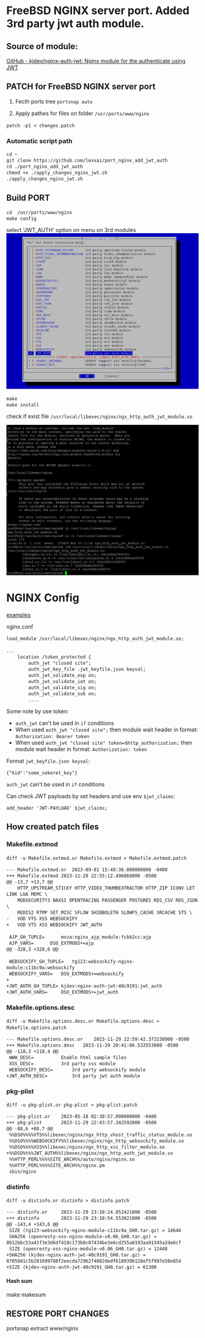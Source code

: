 # FreeBSD NGINX server port. Added 3rd party jwt auth module.

## Source of module:
[GitHub - kjdev/nginx-auth-jwt: Nginx module for the authenticate using JWT](https://github.com/kjdev/nginx-auth-jwt)


## PATCH for FreeBSD NGINX server port

1. Fecth ports tree 
`portsnap auto`

2. Apply pathes for files on folder  `/usr/ports/www/nginx`

`patch -p1 < changes.patch`

### Automatic script path
```
cd ~
git clone https://github.com/lexxai/port_nginx_add_jwt_auth
cd ./port_nginx_add_jwt_auth
chmod +x ./apply_changes_nginx_jwt.sh
./apply_changes_nginx_jwt.sh
```

## Build PORT
```
cd  /usr/ports/www/nginx
make config
```
select 'JWT_AUTH' option on menu on 3rd modules
![Menu config](img/make_menu.png)

```
make 
make install
```

check if exist file  `/usr/local/libexec/nginx/ngx_http_auth_jwt_module.so`

![](img/build-01.png)



# NGINX Config

[examples](https://github.com/kjdev/nginx-auth-jwt#configuration)

nginx.conf
```
load_module /usr/local/libexec/nginx/ngx_http_auth_jwt_module.so;

...
	location /token_protected {
		auth_jwt "closed site";
		auth_jwt_key_file .jwt_keyfile.json keyval;
		auth_jwt_validate_exp on;
		auth_jwt_validate_iat on;
		auth_jwt_validate_sig on;
		auth_jwt_validate_sub on;
		....

```
Some note by use token:
- `auth_jwt` can't be used in `if` conditions
- When used `auth_jwt "closed site";` then module wait header in format: `Authorization: Bearer token`
- When used `auth_jwt "closed site" token=$http_authorization;` then module wait header in format: `Authorization: token`

Format `jwt_keyfile.json keyval`:
```
{"kid":"some_sekeret_key"}
```

`auth_jwt` can't be used in `if` conditions

Can check JWT payloads by set headers and use env  `$jwt_claims`:
``` 
add_header 'JWT-PAYLOAD' $jwt_claims;
```





## How created patch files

### Makefile.extmod

`diff -u Makefile.extmod.or Makefile.extmod > Makefile.extmod.patch`
```
--- Makefile.extmod.or	2023-09-01 15:48:36.000000000 -0400
+++ Makefile.extmod	2023-11-29 22:55:12.496868000 -0500
@@ -13,7 +13,7 @@
	HTTP_UPSTREAM_STICKY HTTP_VIDEO_THUMBEXTRACTOR HTTP_ZIP ICONV LET LINK LUA MEMC \
	MODSECURITY3 NAXSI OPENTRACING PASSENGER POSTGRES RDS_CSV RDS_JSON \
	REDIS2 RTMP SET_MISC SFLOW SHIBBOLETH SLOWFS_CACHE SRCACHE STS \
-	VOD VTS XSS WEBSOCKIFY
+	VOD VTS XSS WEBSOCKIFY JWT_AUTH

 AJP_GH_TUPLE=		msva:nginx_ajp_module:fcbb2cc:ajp
 AJP_VARS=		DSO_EXTMODS+=ajp
@@ -328,3 +328,6 @@

 WEBSOCKIFY_GH_TUPLE=	tg123:websockify-nginx-module:c11bc9a:websockify
 WEBSOCKIFY_VARS=	DSO_EXTMODS+=websockify
+
+JWT_AUTH_GH_TUPLE=	kjdev:nginx-auth-jwt:40c9191:jwt_auth
+JWT_AUTH_VARS=		DSO_EXTMODS+=jwt_auth
```


### Makefile.options.desc

`diff -u Makefile.options.desc.or Makefile.options.desc > Makefile.options.patch`
```
--- Makefile.options.desc.or	2023-11-29 22:59:42.373238000 -0500
+++ Makefile.options.desc	2023-11-29 20:41:06.532553000 -0500
@@ -118,3 +118,4 @@
 WWW_DESC=			Enable html sample files
 XSS_DESC=			3rd party xss module
 WEBSOCKIFY_DESC=		3rd party websockify module
+JWT_AUTH_DESC=			3rd party jwt auth module
```

### pkg-plist
`diff -u pkg-plist.or pkg-plist > pkg-plist.patch`
```
--- pkg-plist.or	2023-05-18 02:30:57.000000000 -0400
+++ pkg-plist		2023-11-29 22:43:57.342592000 -0500
@@ -88,6 +88,7 @@
 %%DSO%%%%VTS%%libexec/nginx/ngx_http_vhost_traffic_status_module.so
 %%DSO%%%%WEBSOCKIFY%%libexec/nginx/ngx_http_websockify_module.so
 %%DSO%%%%XSS%%libexec/nginx/ngx_http_xss_filter_module.so
+%%DSO%%%%JWT_AUTH%%libexec/nginx/ngx_http_auth_jwt_module.so
 %%HTTP_PERL%%%%SITE_ARCH%%/auto/nginx/nginx.so
 %%HTTP_PERL%%%%SITE_ARCH%%/nginx.pm
 sbin/nginx
```

### distinfo

`diff -u distinfo.or distinfo > distinfo.patch`
```
--- distinfo.or		2023-11-29 23:10:24.852421000 -0500
+++ distinfo		2023-11-29 23:10:54.553821000 -0500
@@ -143,4 +143,6 @@
 SIZE (tg123-websockify-nginx-module-c11bc9a_GH0.tar.gz) = 14646
 SHA256 (openresty-xss-nginx-module-v0.06_GH0.tar.gz) = 0b12bbc53a41f3e3d6df419c173b8c87434be3e6cd255a8193aa91345a2de6cf
 SIZE (openresty-xss-nginx-module-v0.06_GH0.tar.gz) = 12448
+SHA256 (kjdev-nginx-auth-jwt-40c9191_GH0.tar.gz) = 0705841c5b281699788f2eecda72962f4082dedf618939b128ef5f997e50e854
+SIZE (kjdev-nginx-auth-jwt-40c9191_GH0.tar.gz) = 61300
```


#### Hash sum
make makesum 


## RESTORE PORT CHANGES
portsnap extract www/nginx



